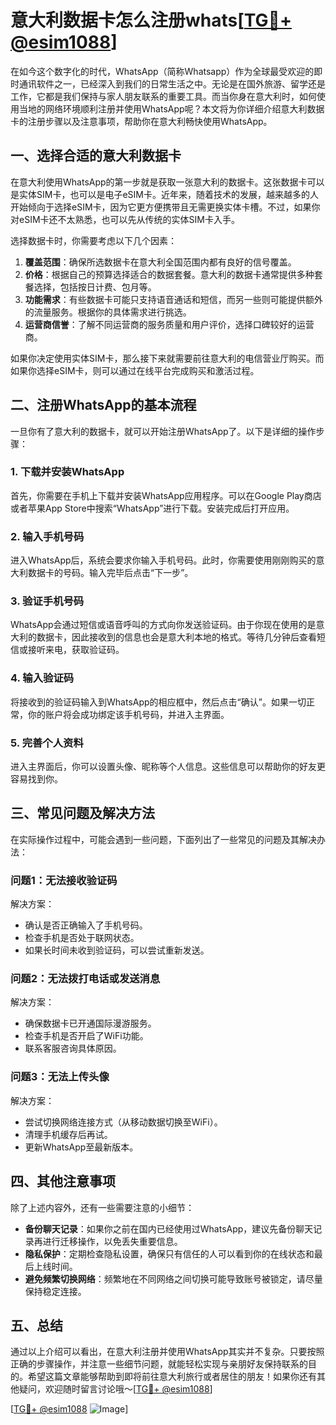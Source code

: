 # 意大利数据卡怎么注册whats[[TG💪+ @esim1088](https://t.me/s/esim1088)]

在如今这个数字化的时代，WhatsApp（简称Whatsapp）作为全球最受欢迎的即时通讯软件之一，已经深入到我们的日常生活之中。无论是在国外旅游、留学还是工作，它都是我们保持与家人朋友联系的重要工具。而当你身在意大利时，如何使用当地的网络环境顺利注册并使用WhatsApp呢？本文将为你详细介绍意大利数据卡的注册步骤以及注意事项，帮助你在意大利畅快使用WhatsApp。

## 一、选择合适的意大利数据卡

在意大利使用WhatsApp的第一步就是获取一张意大利的数据卡。这张数据卡可以是实体SIM卡，也可以是电子eSIM卡。近年来，随着技术的发展，越来越多的人开始倾向于选择eSIM卡，因为它更方便携带且无需更换实体卡槽。不过，如果你对eSIM卡还不太熟悉，也可以先从传统的实体SIM卡入手。

选择数据卡时，你需要考虑以下几个因素：

1. **覆盖范围**：确保所选数据卡在意大利全国范围内都有良好的信号覆盖。
2. **价格**：根据自己的预算选择适合的数据套餐。意大利的数据卡通常提供多种套餐选择，包括按日计费、包月等。
3. **功能需求**：有些数据卡可能只支持语音通话和短信，而另一些则可能提供额外的流量服务。根据你的具体需求进行挑选。
4. **运营商信誉**：了解不同运营商的服务质量和用户评价，选择口碑较好的运营商。

如果你决定使用实体SIM卡，那么接下来就需要前往意大利的电信营业厅购买。而如果你选择eSIM卡，则可以通过在线平台完成购买和激活过程。

## 二、注册WhatsApp的基本流程

一旦你有了意大利的数据卡，就可以开始注册WhatsApp了。以下是详细的操作步骤：

### 1. 下载并安装WhatsApp

首先，你需要在手机上下载并安装WhatsApp应用程序。可以在Google Play商店或者苹果App Store中搜索“WhatsApp”进行下载。安装完成后打开应用。

### 2. 输入手机号码

进入WhatsApp后，系统会要求你输入手机号码。此时，你需要使用刚刚购买的意大利数据卡的号码。输入完毕后点击“下一步”。

### 3. 验证手机号码

WhatsApp会通过短信或语音呼叫的方式向你发送验证码。由于你现在使用的是意大利的数据卡，因此接收到的信息也会是意大利本地的格式。等待几分钟后查看短信或接听来电，获取验证码。

### 4. 输入验证码

将接收到的验证码输入到WhatsApp的相应框中，然后点击“确认”。如果一切正常，你的账户将会成功绑定该手机号码，并进入主界面。

### 5. 完善个人资料

进入主界面后，你可以设置头像、昵称等个人信息。这些信息可以帮助你的好友更容易找到你。

## 三、常见问题及解决方法

在实际操作过程中，可能会遇到一些问题，下面列出了一些常见的问题及其解决办法：

### 问题1：无法接收验证码

解决方案：
- 确认是否正确输入了手机号码。
- 检查手机是否处于联网状态。
- 如果长时间未收到验证码，可以尝试重新发送。

### 问题2：无法拨打电话或发送消息

解决方案：
- 确保数据卡已开通国际漫游服务。
- 检查手机是否开启了WiFi功能。
- 联系客服咨询具体原因。

### 问题3：无法上传头像

解决方案：
- 尝试切换网络连接方式（从移动数据切换至WiFi）。
- 清理手机缓存后再试。
- 更新WhatsApp至最新版本。

## 四、其他注意事项

除了上述内容外，还有一些需要注意的小细节：

- **备份聊天记录**：如果你之前在国内已经使用过WhatsApp，建议先备份聊天记录再进行迁移操作，以免丢失重要信息。
- **隐私保护**：定期检查隐私设置，确保只有信任的人可以看到你的在线状态和最后上线时间。
- **避免频繁切换网络**：频繁地在不同网络之间切换可能导致账号被锁定，请尽量保持稳定连接。

## 五、总结

通过以上介绍可以看出，在意大利注册并使用WhatsApp其实并不复杂。只要按照正确的步骤操作，并注意一些细节问题，就能轻松实现与亲朋好友保持联系的目的。希望这篇文章能够帮助到即将前往意大利旅行或者居住的朋友！如果你还有其他疑问，欢迎随时留言讨论哦～[[TG💪+ @esim1088](https://t.me/s/esim1088)]

[[TG💪+ @esim1088](https://t.me/s/esim1088) ![Image](https://i.postimg.cc/4NQfJmqS/Snipaste-2025-05-13-00-14-12.png)]